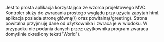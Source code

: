 Jest to prosta aplikacja korzystająca ze wzorca projektowego MVC. Kontroler służy do zwracania prostego wyglądu przy użyciu zapytań html. aplikacja posiada stronę główną(/) oraz powitalną(/greeting). 
Strona powitalna przyjmuję dane od użytkownika i zwraca je w wiodoku. W przypadku nie podania danych przez użytkownika program zwaraca domyślnie określony tekst("World").
